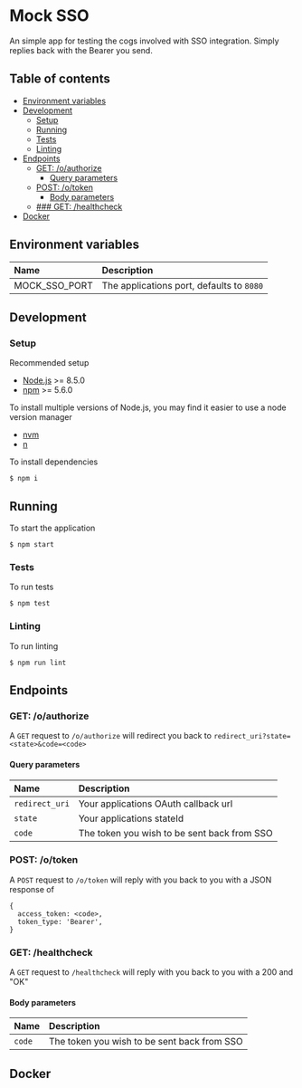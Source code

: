 # Mock SSO

An simple app for testing the cogs involved with SSO integration. Simply replies back with the Bearer you send.

## Table of contents
- [Environment variables](#environment-variables)
- [Development](#development)
  - [Setup](#setup)
  - [Running](#running)
  - [Tests](#tests)
  - [Linting](#linting)
- [Endpoints](#endpoints)
  - [GET: /o/authorize](#get-oauthorize)
    - [Query parameters](#query-parameters)
  - [POST: /o/token](#post-otoken)
    - [Body parameters](#body-parameters)
  - [### GET: /healthcheck](#get-healthcheck)
- [Docker](#docker)

## Environment variables
| Name          | Description                               |
|:--------------|:------------------------------------------|
| MOCK_SSO_PORT | The applications port, defaults to `8080` |

## Development
### Setup
Recommended setup
- [Node.js](https://nodejs.org/en/) >= 8.5.0
- [npm](https://www.npmjs.com/) >= 5.6.0 

To install multiple versions of Node.js, you may find it easier to use a node version manager
- [nvm](https://github.com/creationix/nvm)
- [n](https://github.com/tj/n)

To install dependencies
```
$ npm i
```

## Running
To start the application
```
$ npm start
```

### Tests
To run tests
```
$ npm test
```

### Linting
To run linting
```
$ npm run lint
```

## Endpoints
### GET: /o/authorize
A `GET` request to `/o/authorize` will redirect you back to `redirect_uri?state=<state>&code=<code>`

#### Query parameters
| Name          | Description                                 |
|:--------------|:--------------------------------------------|
|`redirect_uri` | Your applications OAuth callback url        |
|`state`        | Your applications stateId                   |
|`code`         | The token you wish to be sent back from SSO |

### POST: /o/token
A `POST` request to `/o/token` will reply with you back to you with a JSON response of 
```
{
  access_token: <code>,
  token_type: 'Bearer',
}
```

### GET: /healthcheck
A `GET` request to `/healthcheck` will reply with you back to you with a 200 and "OK"

#### Body parameters
| Name          | Description                                 |
|:--------------|:--------------------------------------------|
|`code`         | The token you wish to be sent back from SSO |

## Docker

